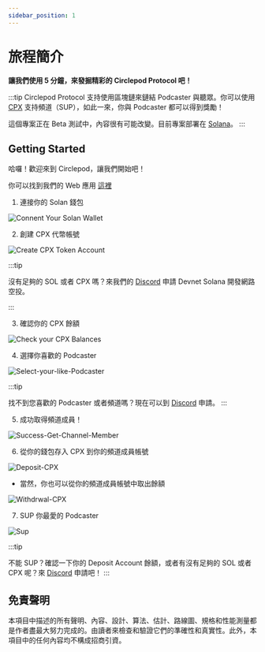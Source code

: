 ```yaml
---
sidebar_position: 1
---
```


# 旅程簡介

**讓我們使用 5 分鐘，來發掘精彩的 Circlepod Protocol 吧！**

:::tip
Circlepod Protocol 支持使用區塊鏈來鏈結 Podcaster 與聽眾。你可以使用 [CPX](/docs/tokenomics) 支持頻道（SUP），如此一來，你與 Podcaster 都可以得到獎勵！

這個專案正在 Beta 測試中，內容很有可能改變。目前專案部署在 [Solana](https://solana.com/)。
:::

## Getting Started

哈囉！歡迎來到 Circlepod，讓我們開始吧！

你可以找到我們的 Web 應用 [這裡](/docs/links)

1. 連接你的 Solan 錢包

![Connent Your Solan Wallet](/img/tutorial/Connent-Your-Solan-Wallet.png)

2. 創建 CPX 代幣帳號

![Create CPX Token Account](/img/tutorial/Create-CPX-Token-Account.png)

:::tip

沒有足夠的 SOL 或者 CPX 嗎？來我們的 [Discord](https://discord.gg/4rTM9tRV8s) 申請 Devnet Solana 開發網路空投。

:::

3. 確認你的 CPX 餘額

![Check your CPX Balances](/img/tutorial/Look-for-your-CPX-Balances.png)

4. 選擇你喜歡的 Podcaster

![Select-your-like-Podcaster](/img/tutorial/Select-your-like-Podcaster.png)

:::tip

找不到您喜歡的 Podcaster 或者頻道嗎？現在可以到 [Discord](https://discord.gg/6ACR6uDJTC) 申請。
:::

5. 成功取得頻道成員！

![Success-Get-Channel-Member](/img/tutorial/Success-Get-Channel-Member.png)


6. 從你的錢包存入 CPX 到你的頻道成員帳號

![Deposit-CPX](/img/tutorial/Deposit-CPX.png)

* 當然，你也可以從你的頻道成員帳號中取出餘額

![Withdrwal-CPX](/img/tutorial/Withdrwal-CPX.png)

7. SUP 你最愛的 Podcaster

![Sup](/img/tutorial/Sup.png)

:::tip

不能 SUP？確認一下你的 Deposit Account 餘額，或者有沒有足夠的 SOL 或者 CPX 呢？來 [Discord](https://discord.gg/4rTM9tRV8s) 申請吧！
:::

## 免責聲明

本項目中描述的所有聲明、內容、設計、算法、估計、路線圖、規格和性能測量都是作者盡最大努力完成的。由讀者來檢查和驗證它們的準確性和真實性。此外，本項目中的任何內容均不構成招商引資。
